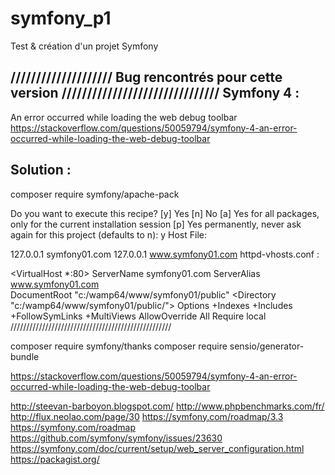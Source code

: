 # symfony_p1
Test &amp; création d'un projet Symfony


//////////////////// Bug rencontrés pour cette version ///////////////////////////////
Symfony 4 : 
-----------
An error occurred while loading the web debug toolbar
https://stackoverflow.com/questions/50059794/symfony-4-an-error-occurred-while-loading-the-web-debug-toolbar

Solution : 
----------
composer require symfony/apache-pack

Do you want to execute this recipe?
    [y] Yes
    [n] No
    [a] Yes for all packages, only for the current installation session
    [p] Yes permanently, never ask again for this project
    (defaults to n): y
Host File:

127.0.0.1 symfony01.com
127.0.0.1 www.symfony01.com
httpd-vhosts.conf :

<VirtualHost *:80>
    ServerName symfony01.com
    ServerAlias www.symfony01.com   
    DocumentRoot "c:/wamp64/www/symfony01/public"
    <Directory  "c:/wamp64/www/symfony01/public/">
        Options +Indexes +Includes +FollowSymLinks +MultiViews
        AllowOverride All
        Require local
    </Directory>
</VirtualHost>
///////////////////////////////////////////////////

composer require symfony/thanks
composer require sensio/generator-bundle

https://stackoverflow.com/questions/50059794/symfony-4-an-error-occurred-while-loading-the-web-debug-toolbar

http://steevan-barboyon.blogspot.com/
http://www.phpbenchmarks.com/fr/
http://flux.neolao.com/page/30
https://symfony.com/roadmap/3.3
https://symfony.com/roadmap
https://github.com/symfony/symfony/issues/23630
https://symfony.com/doc/current/setup/web_server_configuration.html
https://packagist.org/